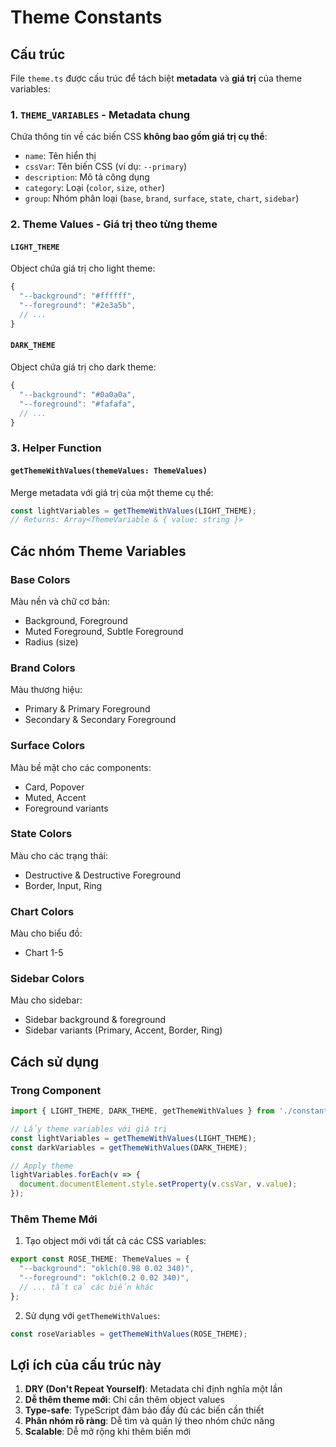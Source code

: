 # Theme Constants

## Cấu trúc

File `theme.ts` được cấu trúc để tách biệt **metadata** và **giá trị** của theme variables:

### 1. `THEME_VARIABLES` - Metadata chung
Chứa thông tin về các biến CSS **không bao gồm giá trị cụ thể**:
- `name`: Tên hiển thị
- `cssVar`: Tên biến CSS (ví dụ: `--primary`)
- `description`: Mô tả công dụng
- `category`: Loại (`color`, `size`, `other`)
- `group`: Nhóm phân loại (`base`, `brand`, `surface`, `state`, `chart`, `sidebar`)

### 2. Theme Values - Giá trị theo từng theme

#### `LIGHT_THEME`
Object chứa giá trị cho light theme:
```typescript
{
  "--background": "#ffffff",
  "--foreground": "#2e3a5b",
  // ...
}
```

#### `DARK_THEME`
Object chứa giá trị cho dark theme:
```typescript
{
  "--background": "#0a0a0a",
  "--foreground": "#fafafa",
  // ...
}
```

### 3. Helper Function

#### `getThemeWithValues(themeValues: ThemeValues)`
Merge metadata với giá trị của một theme cụ thể:
```typescript
const lightVariables = getThemeWithValues(LIGHT_THEME);
// Returns: Array<ThemeVariable & { value: string }>
```

## Các nhóm Theme Variables

### Base Colors
Màu nền và chữ cơ bản:
- Background, Foreground
- Muted Foreground, Subtle Foreground
- Radius (size)

### Brand Colors
Màu thương hiệu:
- Primary & Primary Foreground
- Secondary & Secondary Foreground

### Surface Colors
Màu bề mặt cho các components:
- Card, Popover
- Muted, Accent
- Foreground variants

### State Colors
Màu cho các trạng thái:
- Destructive & Destructive Foreground
- Border, Input, Ring

### Chart Colors
Màu cho biểu đồ:
- Chart 1-5

### Sidebar Colors
Màu cho sidebar:
- Sidebar background & foreground
- Sidebar variants (Primary, Accent, Border, Ring)

## Cách sử dụng

### Trong Component

```typescript
import { LIGHT_THEME, DARK_THEME, getThemeWithValues } from './constants/theme';

// Lấy theme variables với giá trị
const lightVariables = getThemeWithValues(LIGHT_THEME);
const darkVariables = getThemeWithValues(DARK_THEME);

// Apply theme
lightVariables.forEach(v => {
  document.documentElement.style.setProperty(v.cssVar, v.value);
});
```

### Thêm Theme Mới

1. Tạo object mới với tất cả các CSS variables:
```typescript
export const ROSE_THEME: ThemeValues = {
  "--background": "oklch(0.98 0.02 340)",
  "--foreground": "oklch(0.2 0.02 340)",
  // ... tất cả các biến khác
};
```

2. Sử dụng với `getThemeWithValues`:
```typescript
const roseVariables = getThemeWithValues(ROSE_THEME);
```

## Lợi ích của cấu trúc này

1. **DRY (Don't Repeat Yourself)**: Metadata chỉ định nghĩa một lần
2. **Dễ thêm theme mới**: Chỉ cần thêm object values
3. **Type-safe**: TypeScript đảm bảo đầy đủ các biến cần thiết
4. **Phân nhóm rõ ràng**: Dễ tìm và quản lý theo nhóm chức năng
5. **Scalable**: Dễ mở rộng khi thêm biến mới
